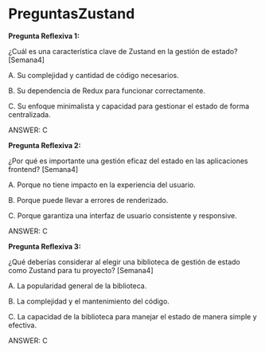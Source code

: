 # PreguntasZustand
**Pregunta Reflexiva 1:**

¿Cuál es una característica clave de Zustand en la gestión de estado? [Semana4]

A. Su complejidad y cantidad de código necesarios.

B. Su dependencia de Redux para funcionar correctamente.

C. Su enfoque minimalista y capacidad para gestionar el estado de forma centralizada.

ANSWER: C

**Pregunta Reflexiva 2:**

¿Por qué es importante una gestión eficaz del estado en las aplicaciones frontend? [Semana4]

A. Porque no tiene impacto en la experiencia del usuario.

B. Porque puede llevar a errores de renderizado.

C. Porque garantiza una interfaz de usuario consistente y responsive.

ANSWER: C

**Pregunta Reflexiva 3:**

¿Qué deberías considerar al elegir una biblioteca de gestión de estado como Zustand para tu proyecto? [Semana4]

A. La popularidad general de la biblioteca.

B. La complejidad y el mantenimiento del código.

C. La capacidad de la biblioteca para manejar el estado de manera simple y efectiva.

ANSWER: C
